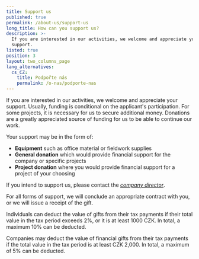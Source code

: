 ```yaml
---
title: Support us
published: true
permalink: /about-us/support-us
long_title: How can you support us?
description: >-
  If you are interested in our activities, we welcome and appreciate your
  support. 
listed: true
position: 3
layout: two_columns_page
lang_alternatives:
  cs_CZ:
    title: Podpořte nás
    permalink: /o-nas/podporte-nas
---
```

If you are interested in our activities, we welcome and appreciate your support. Usually, funding is conditional on the applicant's participation. For some projects, it is necessary for us to secure additional money. Donations are a greatly appreciated source of funding for us to be able to continue our work.

Your support may be in the form of:

* **Equipment** such as office material or fieldwork supplies 
* **General donation** which would provide financial support for the company or specific projects
* **Project donation** where you would provide financial support for a project of your choosing

If you intend to support us, please contact the [_company director_](/about-us/contacts).

For all forms of support, we will conclude an appropriate contract with you, or we will issue a receipt of the gift.

Individuals can deduct the value of gifts from their tax payments if their total value in the tax period exceeds 2%, or it is at least 1000 CZK. In total, a maximum 10% can be deducted.

Companies may deduct the value of financial gifts from their tax payments if the total value in the tax period is at least CZK 2,000. In total, a maximum of 5% can be deducted.
